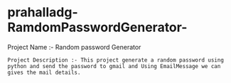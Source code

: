 # prahalladg-RamdomPasswordGenerator-
Project Name :- Random password Generator

    Project Description :- This project generate a random password using python and send the password to gmail and Using EmailMessage we can gives the mail details.
